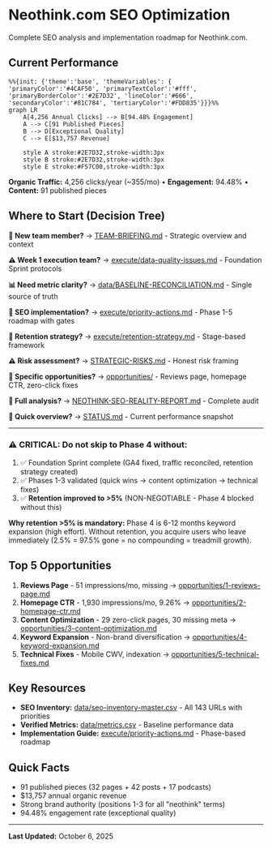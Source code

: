 # Neothink.com SEO Optimization

Complete SEO analysis and implementation roadmap for Neothink.com.

## Current Performance

```mermaid
%%{init: {'theme':'base', 'themeVariables': { 'primaryColor':'#4CAF50', 'primaryTextColor':'#fff', 'primaryBorderColor':'#2E7D32', 'lineColor':'#666', 'secondaryColor':'#81C784', 'tertiaryColor':'#FDD835'}}}%%
graph LR
    A[4,256 Annual Clicks] --> B[94.48% Engagement]
    A --> C[91 Published Pieces]
    B --> D[Exceptional Quality]
    C --> E[$13,757 Revenue]

    style A stroke:#2E7D32,stroke-width:3px
    style B stroke:#2E7D32,stroke-width:3px
    style E stroke:#F57C00,stroke-width:3px
```

**Organic Traffic:** 4,256 clicks/year (~355/mo) • **Engagement:** 94.48% • **Content:** 91 published pieces

## Where to Start (Decision Tree)

**👋 New team member?** → [TEAM-BRIEFING.md](TEAM-BRIEFING.md) - Strategic overview and context

**⚠️ Week 1 execution team?** → [execute/data-quality-issues.md](execute/data-quality-issues.md) - Foundation Sprint protocols

**📊 Need metric clarity?** → [data/BASELINE-RECONCILIATION.md](data/BASELINE-RECONCILIATION.md) - Single source of truth

**🚀 SEO implementation?** → [execute/priority-actions.md](execute/priority-actions.md) - Phase 1-5 roadmap with gates

**🔄 Retention strategy?** → [execute/retention-strategy.md](execute/retention-strategy.md) - Stage-based framework

**⚠️ Risk assessment?** → [STRATEGIC-RISKS.md](STRATEGIC-RISKS.md) - Honest risk framing

**🎯 Specific opportunities?** → [opportunities/](opportunities/) - Reviews page, homepage CTR, zero-click fixes

**📖 Full analysis?** → [NEOTHINK-SEO-REALITY-REPORT.md](NEOTHINK-SEO-REALITY-REPORT.md) - Complete audit

**🔢 Quick overview?** → [STATUS.md](STATUS.md) - Current performance snapshot

---

### ⚠️ CRITICAL: Do not skip to Phase 4 without:
1. ✅ Foundation Sprint complete (GA4 fixed, traffic reconciled, retention strategy created)
2. ✅ Phases 1-3 validated (quick wins → content optimization → technical fixes)
3. ✅ **Retention improved to >5%** (NON-NEGOTIABLE - Phase 4 blocked without this)

**Why retention >5% is mandatory:** Phase 4 is 6-12 months keyword expansion (high effort). Without retention, you acquire users who leave immediately (2.5% = 97.5% gone = no compounding = treadmill growth).

## Top 5 Opportunities

1. **Reviews Page** - 51 impressions/mo, missing → [opportunities/1-reviews-page.md](opportunities/1-reviews-page.md)
2. **Homepage CTR** - 1,930 impressions/mo, 9.26% → [opportunities/2-homepage-ctr.md](opportunities/2-homepage-ctr.md)
3. **Content Optimization** - 29 zero-click pages, 30 missing meta → [opportunities/3-content-optimization.md](opportunities/3-content-optimization.md)
4. **Keyword Expansion** - Non-brand diversification → [opportunities/4-keyword-expansion.md](opportunities/4-keyword-expansion.md)
5. **Technical Fixes** - Mobile CWV, indexation → [opportunities/5-technical-fixes.md](opportunities/5-technical-fixes.md)

## Key Resources

- **SEO Inventory:** [data/seo-inventory-master.csv](data/seo-inventory-master.csv) - All 143 URLs with priorities
- **Verified Metrics:** [data/metrics.csv](data/metrics.csv) - Baseline performance data
- **Implementation Guide:** [execute/priority-actions.md](execute/priority-actions.md) - Phase-based roadmap

## Quick Facts

- 91 published pieces (32 pages + 42 posts + 17 podcasts)
- $13,757 annual organic revenue
- Strong brand authority (positions 1-3 for all "neothink" terms)
- 94.48% engagement rate (exceptional quality)

---

**Last Updated:** October 6, 2025
